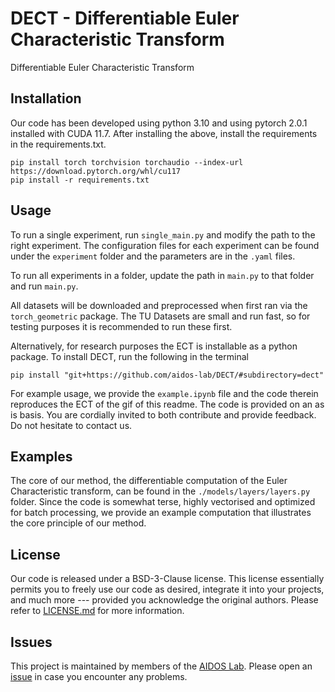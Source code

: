 # DECT - Differentiable Euler Characteristic Transform
Differentiable Euler Characteristic Transform


## Installation
Our code has been developed using python 3.10 and using pytorch 2.0.1 installed 
with CUDA 11.7. 
After installing the above, install the requirements in the requirements.txt.

```{python}
pip install torch torchvision torchaudio --index-url https://download.pytorch.org/whl/cu117
pip install -r requirements.txt
```

## Usage

To run a single experiment, run `single_main.py` and modify the path to the 
right experiment. 
The configuration files for each experiment can be found under the 
`experiment` folder and the parameters are in the `.yaml` files.

To run all experiments in a folder, update the path in `main.py` to that 
folder and run `main.py`.

All datasets will be downloaded and preprocessed when first ran via the 
`torch_geometric` package. 
The TU Datasets are small and run fast, so for testing purposes it is recommended
to run these first.

Alternatively, for research purposes the ECT is installable as a python package. 
To install DECT, run the following in the terminal

```{bash}
pip install "git+https://github.com/aidos-lab/DECT/#subdirectory=dect"
```

For example usage, we provide the `example.ipynb` file and the code therein reproduces the 
ECT of the gif of this readme. 
The code is provided on an as is basis. You are cordially invited to both contribute and 
provide feedback. Do not hesitate to contact us.

## Examples 

The core of our method, the differentiable computation of the Euler Characteristic 
transform, can be found in the `./models/layers/layers.py` folder.
Since the code is somewhat terse, highly vectorised and optimized for batch 
processing, we provide an example computation that illustrates the core 
principle of our method. 


## License

Our code is released under a BSD-3-Clause license. This license
essentially permits you to freely use our code as desired, integrate it
into your projects, and much more --- provided you acknowledge the
original authors. Please refer to [LICENSE.md](./LICENSE.md) for more
information. 

## Issues

This project is maintained by members of the [AIDOS Lab](https://github.com/aidos-lab).
Please open an [issue](https://github.com/aidos-lab/TARDIS/issues) in
case you encounter any problems.
